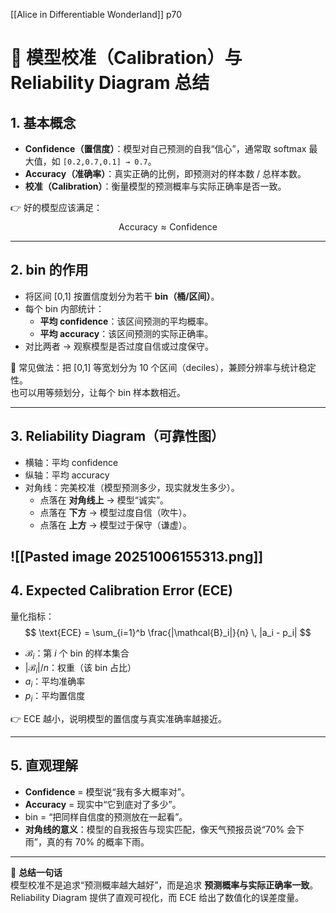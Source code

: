 [[Alice in Differentiable Wonderland]]
p70




# 📑 模型校准（Calibration）与 Reliability Diagram 总结

## 1. 基本概念
- **Confidence（置信度）**：模型对自己预测的自我“信心”，通常取 softmax 最大值，如 `[0.2,0.7,0.1] → 0.7`。
- **Accuracy（准确率）**：真实正确的比例，即预测对的样本数 / 总样本数。
- **校准（Calibration）**：衡量模型的预测概率与实际正确率是否一致。

👉 好的模型应该满足：  
$$
\text{Accuracy} \approx \text{Confidence}
$$

---

## 2. bin 的作用
- 将区间 [0,1] 按置信度划分为若干 **bin（桶/区间）**。
- 每个 bin 内部统计：
  - **平均 confidence**：该区间预测的平均概率。
  - **平均 accuracy**：该区间预测的实际正确率。
- 对比两者 → 观察模型是否过度自信或过度保守。

📌 常见做法：把 [0,1] 等宽划分为 10 个区间（deciles），兼顾分辨率与统计稳定性。  
也可以用等频划分，让每个 bin 样本数相近。

---

## 3. Reliability Diagram（可靠性图）
- 横轴：平均 confidence  
- 纵轴：平均 accuracy  
- 对角线：完美校准（模型预测多少，现实就发生多少）。
  - 点落在 **对角线上** → 模型“诚实”。  
  - 点落在 **下方** → 模型过度自信（吹牛）。  
  - 点落在 **上方** → 模型过于保守（谦虚）。

![[Pasted image 20251006155313.png]]
---

## 4. Expected Calibration Error (ECE)
量化指标：  
$$
\text{ECE} = \sum_{i=1}^b \frac{|\mathcal{B}_i|}{n} \, |a_i - p_i|
$$
- $\mathcal{B}_i$：第 $i$ 个 bin 的样本集合  
- $|\mathcal{B}_i| / n$：权重（该 bin 占比）  
- $a_i$：平均准确率  
- $p_i$：平均置信度  

👉 ECE 越小，说明模型的置信度与真实准确率越接近。

---

## 5. 直观理解
- **Confidence** = 模型说“我有多大概率对”。  
- **Accuracy** = 现实中“它到底对了多少”。  
- bin = “把同样自信度的预测放在一起看”。  
- **对角线的意义**：模型的自我报告与现实匹配，像天气预报员说“70% 会下雨”，真的有 70% 的概率下雨。

---

📌 **总结一句话**  
模型校准不是追求“预测概率越大越好”，而是追求 **预测概率与实际正确率一致**。  
Reliability Diagram 提供了直观可视化，而 ECE 给出了数值化的误差度量。
